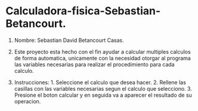 # Calculadora-fisica-Sebastian-Betancourt.

1. Nombre: Sebastian David Betancourt Casas.

2. Este proyecto esta hecho con el fin ayudar a calcular multiples calculos de forma automatica, unicamente con la necesidad otorgar al programa las variables
 necesarias para realizar el procedimiento para cada calculo.

3. Instrucciones: 1. Seleccione el calculo que desea hacer.
                 2. Rellene las casillas con las variables necesarias segun el calculo que selecciono.
                 3. Presione el boton calcular y en seguida va a aparecer el resultado de su operacion.
